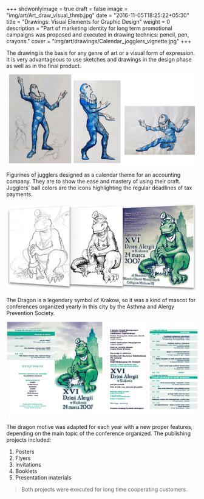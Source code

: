 +++
showonlyimage = true
draft = false
image = "img/art/Art_draw_visual_thmb.jpg"
date = "2016-11-05T18:25:22+05:30"
title = "Drawings: Visual Elements for Graphic Design"
weight = 0 
description = "Part of marketing identity for long term promotional campaigns was proposed and executed in drawing technics: pencil, pen, crayons."
cover = "img/art/drawings/Calendar_jogglers_vignette.jpg"
+++

The drawing is the basis for any genre of art or a visual form of expression. It is very advantageous to use sketches and drawings in the design phase as well as in the final product.
<!--more-->

![sample image](/img/art/drawings/Calendar_jogglers.jpg)

Figurines of jugglers designed as a calendar theme for an accounting company. They are to show the ease and mastery of using their craft. Jugglers' ball colors are the icons highlighting the regular deadlines of tax payments.

![sample image](/img/art/drawings/dragon_post.jpg)

The Dragon is a legendary symbol of Krakow, so it was a kind of mascot for conferences organized yearly in this city by the Asthma and Alergy Prevention Society.

![sample image](/img/art/drawings/2-colour-flyer.jpg)

The dragon motive was adapted for each year with a new proper features, depending on the main topic of the conference organized. The publishing projects included:

1. Posters
2. Flyers
3. Invitations
4. Booklets
5. Presentation materials

> Both projects were executed for long time cooperating customers.
